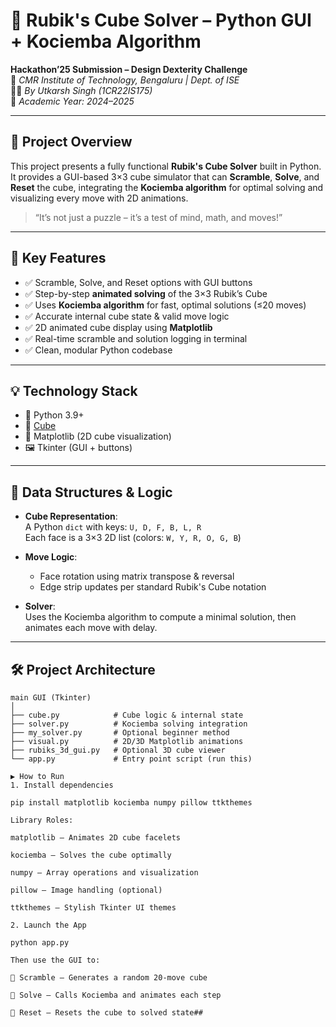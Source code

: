 # 🧩 Rubik's Cube Solver – Python GUI + Kociemba Algorithm

**Hackathon’25 Submission – Design Dexterity Challenge**  
📍 *CMR Institute of Technology, Bengaluru | Dept. of ISE*  
👨‍💻 *By Utkarsh Singh (1CR22IS175)*  
📅 *Academic Year: 2024–2025*

---

## 🧠 Project Overview

This project presents a fully functional **Rubik's Cube Solver** built in Python.  
It provides a GUI-based 3×3 cube simulator that can **Scramble**, **Solve**, and **Reset** the cube, integrating the **Kociemba algorithm** for optimal solving and visualizing every move with 2D animations.

> “It’s not just a puzzle – it’s a test of mind, math, and moves!”

---

## 🧩 Key Features

- ✅ Scramble, Solve, and Reset options with GUI buttons  
- ✅ Step-by-step **animated solving** of the 3×3 Rubik’s Cube  
- ✅ Uses **Kociemba algorithm** for fast, optimal solutions (≤20 moves)  
- ✅ Accurate internal cube state & valid move logic  
- ✅ 2D animated cube display using **Matplotlib**  
- ✅ Real-time scramble and solution logging in terminal  
- ✅ Clean, modular Python codebase  

---

## 💡 Technology Stack

- 🐍 Python 3.9+
- 🎯 [Cube](https://github.com/Anoymous786/cube.git)
- 🎨 Matplotlib (2D cube visualization)
- 🖼 Tkinter (GUI + buttons)

---

## 🧠 Data Structures & Logic

- **Cube Representation**:  
  A Python `dict` with keys: `U, D, F, B, L, R`  
  Each face is a 3×3 2D list (colors: `W, Y, R, O, G, B`)
  
- **Move Logic**:  
  - Face rotation using matrix transpose & reversal  
  - Edge strip updates per standard Rubik's Cube notation  

- **Solver**:  
  Uses the Kociemba algorithm to compute a minimal solution, then animates each move with delay.

---

## 🛠️ Project Architecture

```text
main GUI (Tkinter)
│
├── cube.py            # Cube logic & internal state
├── solver.py          # Kociemba solving integration
├── my_solver.py       # Optional beginner method
├── visual.py          # 2D/3D Matplotlib animations
├── rubiks_3d_gui.py   # Optional 3D cube viewer
└── app.py             # Entry point script (run this)

▶️ How to Run
1. Install dependencies

pip install matplotlib kociemba numpy pillow ttkthemes

Library Roles:

matplotlib – Animates 2D cube facelets

kociemba – Solves the cube optimally

numpy – Array operations and visualization

pillow – Image handling (optional)

ttkthemes – Stylish Tkinter UI themes

2. Launch the App

python app.py

Then use the GUI to:

🔀 Scramble — Generates a random 20-move cube

🧠 Solve — Calls Kociemba and animates each step

🔄 Reset — Resets the cube to solved state##

